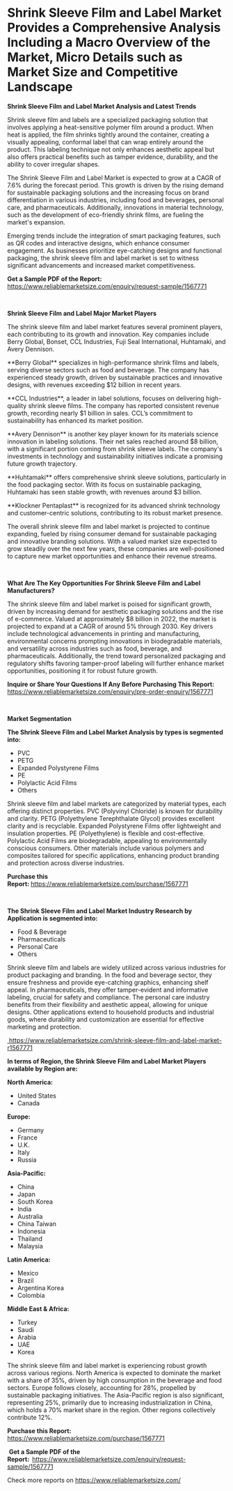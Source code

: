 <p><h1>Shrink Sleeve Film and Label Market Provides a Comprehensive Analysis Including a Macro Overview of the Market, Micro Details such as Market Size and Competitive Landscape</h1></p><p><strong>Shrink Sleeve Film and Label Market Analysis and Latest Trends</strong></p>
<p><p>Shrink sleeve film and labels are a specialized packaging solution that involves applying a heat-sensitive polymer film around a product. When heat is applied, the film shrinks tightly around the container, creating a visually appealing, conformal label that can wrap entirely around the product. This labeling technique not only enhances aesthetic appeal but also offers practical benefits such as tamper evidence, durability, and the ability to cover irregular shapes.</p><p>The Shrink Sleeve Film and Label Market is expected to grow at a CAGR of 7.6% during the forecast period. This growth is driven by the rising demand for sustainable packaging solutions and the increasing focus on brand differentiation in various industries, including food and beverages, personal care, and pharmaceuticals. Additionally, innovations in material technology, such as the development of eco-friendly shrink films, are fueling the market's expansion. </p><p>Emerging trends include the integration of smart packaging features, such as QR codes and interactive designs, which enhance consumer engagement. As businesses prioritize eye-catching designs and functional packaging, the shrink sleeve film and label market is set to witness significant advancements and increased market competitiveness.</p></p>
<p><strong>Get a Sample PDF of the Report:&nbsp;</strong> <a href="https://www.reliablemarketsize.com/enquiry/request-sample/1567771?utm_campaign=2876&utm_medium=2&utm_source=Github&utm_content=ia&utm_term=23032025&utm_id=shrink-sleeve-film-and-label">https://www.reliablemarketsize.com/enquiry/request-sample/1567771</a></p>
<p>&nbsp;</p>
<p><strong>Shrink Sleeve Film and Label Major Market Players</strong></p>
<p><p>The shrink sleeve film and label market features several prominent players, each contributing to its growth and innovation. Key companies include Berry Global, Bonset, CCL Industries, Fuji Seal International, Huhtamaki, and Avery Dennison.</p><p>**Berry Global** specializes in high-performance shrink films and labels, serving diverse sectors such as food and beverage. The company has experienced steady growth, driven by sustainable practices and innovative designs, with revenues exceeding $12 billion in recent years.</p><p>**CCL Industries**, a leader in label solutions, focuses on delivering high-quality shrink sleeve films. The company has reported consistent revenue growth, recording nearly $1 billion in sales. CCL’s commitment to sustainability has enhanced its market position.</p><p>**Avery Dennison** is another key player known for its materials science innovation in labeling solutions. Their net sales reached around $8 billion, with a significant portion coming from shrink sleeve labels. The company's investments in technology and sustainability initiatives indicate a promising future growth trajectory.</p><p>**Huhtamaki** offers comprehensive shrink sleeve solutions, particularly in the food packaging sector. With its focus on sustainable packaging, Huhtamaki has seen stable growth, with revenues around $3 billion. </p><p>**Klockner Pentaplast** is recognized for its advanced shrink technology and customer-centric solutions, contributing to its robust market presence.</p><p>The overall shrink sleeve film and label market is projected to continue expanding, fueled by rising consumer demand for sustainable packaging and innovative branding solutions. With a valued market size expected to grow steadily over the next few years, these companies are well-positioned to capture new market opportunities and enhance their revenue streams.</p></p>
<p>&nbsp;</p>
<p><strong>What Are The Key Opportunities For Shrink Sleeve Film and Label Manufacturers?</strong></p>
<p><p>The shrink sleeve film and label market is poised for significant growth, driven by increasing demand for aesthetic packaging solutions and the rise of e-commerce. Valued at approximately $8 billion in 2022, the market is projected to expand at a CAGR of around 5% through 2030. Key drivers include technological advancements in printing and manufacturing, environmental concerns prompting innovations in biodegradable materials, and versatility across industries such as food, beverage, and pharmaceuticals. Additionally, the trend toward personalized packaging and regulatory shifts favoring tamper-proof labeling will further enhance market opportunities, positioning it for robust future growth.</p></p>
<p><strong>Inquire or Share Your Questions If Any Before Purchasing This Report:</strong> <a href="https://www.reliablemarketsize.com/enquiry/pre-order-enquiry/1567771?utm_campaign=2876&utm_medium=2&utm_source=Github&utm_content=ia&utm_term=23032025&utm_id=shrink-sleeve-film-and-label">https://www.reliablemarketsize.com/enquiry/pre-order-enquiry/1567771</a></p>
<p>&nbsp;</p>
<p><strong>Market Segmentation</strong></p>
<p><strong>The Shrink Sleeve Film and Label Market Analysis by types is segmented into:</strong></p>
<p><ul><li>PVC</li><li>PETG</li><li>Expanded Polystyrene Films</li><li>PE</li><li>Polylactic Acid Films</li><li>Others</li></ul></p>
<p><p>Shrink sleeve film and label markets are categorized by material types, each offering distinct properties. PVC (Polyvinyl Chloride) is known for durability and clarity. PETG (Polyethylene Terephthalate Glycol) provides excellent clarity and is recyclable. Expanded Polystyrene Films offer lightweight and insulation properties. PE (Polyethylene) is flexible and cost-effective. Polylactic Acid Films are biodegradable, appealing to environmentally conscious consumers. Other materials include various polymers and composites tailored for specific applications, enhancing product branding and protection across diverse industries.</p></p>
<p><strong>Purchase this Report:&nbsp;</strong><a href="https://www.reliablemarketsize.com/purchase/1567771?utm_campaign=2876&utm_medium=2&utm_source=Github&utm_content=ia&utm_term=23032025&utm_id=shrink-sleeve-film-and-label">https://www.reliablemarketsize.com/purchase/1567771</a></p>
<p>&nbsp;</p>
<p><strong>The Shrink Sleeve Film and Label Market Industry Research by Application is segmented into:</strong></p>
<p><ul><li>Food & Beverage</li><li>Pharmaceuticals</li><li>Personal Care</li><li>Others</li></ul></p>
<p><p>Shrink sleeve film and labels are widely utilized across various industries for product packaging and branding. In the food and beverage sector, they ensure freshness and provide eye-catching graphics, enhancing shelf appeal. In pharmaceuticals, they offer tamper-evident and informative labeling, crucial for safety and compliance. The personal care industry benefits from their flexibility and aesthetic appeal, allowing for unique designs. Other applications extend to household products and industrial goods, where durability and customization are essential for effective marketing and protection.</p></p>
<p><a href="https://www.reliablemarketsize.com/shrink-sleeve-film-and-label-market-r1567771?utm_campaign=2876&utm_medium=2&utm_source=Github&utm_content=ia&utm_term=23032025&utm_id=shrink-sleeve-film-and-label">&nbsp;https://www.reliablemarketsize.com/shrink-sleeve-film-and-label-market-r1567771</a></p>
<p><strong>In terms of Region, the Shrink Sleeve Film and Label Market Players available by Region are:</strong></p>
<p>
    <p> <strong> North America: </strong>
        <ul>
            <li>United States</li>
            <li>Canada</li>
        </ul>
        </p> 
    <p> <strong> Europe: </strong>
        <ul>
            <li>Germany</li>
            <li>France</li>
            <li>U.K.</li>
            <li>Italy</li>
            <li>Russia</li>
        </ul>
        </p> 
    <p> <strong> Asia-Pacific: </strong>
        <ul>
            <li>China</li>
            <li>Japan</li>
            <li>South Korea</li>
            <li>India</li>
            <li>Australia</li>
            <li>China Taiwan</li>
            <li>Indonesia</li>
            <li>Thailand</li>
            <li>Malaysia</li>
        </ul>
        </p> 
    <p> <strong> Latin America: </strong>
        <ul>
            <li>Mexico</li>
            <li>Brazil</li>
            <li>Argentina Korea</li>
            <li>Colombia</li>
        </ul>
        </p> 
    <p> <strong> Middle East & Africa: </strong>
        <ul>
            <li>Turkey</li>
            <li>Saudi</li>
            <li>Arabia</li>
            <li>UAE</li>
            <li>Korea</li>
        </ul>
    </p>
    </p>
<p><p>The shrink sleeve film and label market is experiencing robust growth across various regions. North America is expected to dominate the market with a share of 35%, driven by high consumption in the beverage and food sectors. Europe follows closely, accounting for 28%, propelled by sustainable packaging initiatives. The Asia-Pacific region is also significant, representing 25%, primarily due to increasing industrialization in China, which holds a 70% market share in the region. Other regions collectively contribute 12%.</p></p>
<p><strong>Purchase this Report: </strong><a href="https://www.reliablemarketsize.com/purchase/1567771?utm_campaign=2876&utm_medium=2&utm_source=Github&utm_content=ia&utm_term=23032025&utm_id=shrink-sleeve-film-and-label">https://www.reliablemarketsize.com/purchase/1567771</a></p>
<p>&nbsp;<strong>Get a Sample PDF of the Report:&nbsp;&nbsp;</strong><a href="https://www.reliablemarketsize.com/enquiry/request-sample/1567771?utm_campaign=2876&utm_medium=2&utm_source=Github&utm_content=ia&utm_term=23032025&utm_id=shrink-sleeve-film-and-label">https://www.reliablemarketsize.com/enquiry/request-sample/1567771</a></p>
<p><strong></strong></p>
<p>Check more reports on <a href="https://www.reliablemarketsize.com/?utm_campaign=2876&utm_medium=2&utm_source=Github&utm_content=ia&utm_term=23032025&utm_id=shrink-sleeve-film-and-label">https://www.reliablemarketsize.com/</a></p>